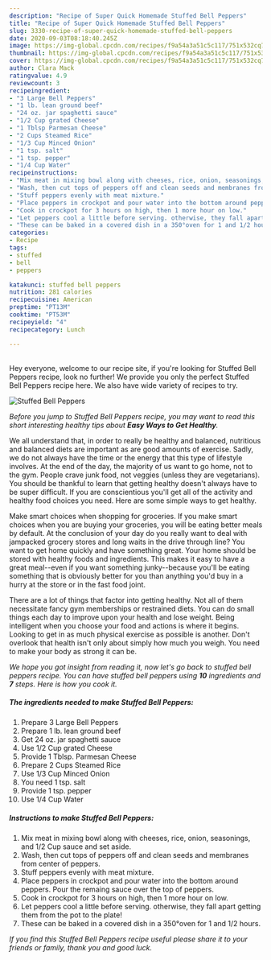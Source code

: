 ```yaml
---
description: "Recipe of Super Quick Homemade Stuffed Bell Peppers"
title: "Recipe of Super Quick Homemade Stuffed Bell Peppers"
slug: 3330-recipe-of-super-quick-homemade-stuffed-bell-peppers
date: 2020-09-03T08:18:40.245Z
image: https://img-global.cpcdn.com/recipes/f9a54a3a51c5c117/751x532cq70/stuffed-bell-peppers-recipe-main-photo.jpg
thumbnail: https://img-global.cpcdn.com/recipes/f9a54a3a51c5c117/751x532cq70/stuffed-bell-peppers-recipe-main-photo.jpg
cover: https://img-global.cpcdn.com/recipes/f9a54a3a51c5c117/751x532cq70/stuffed-bell-peppers-recipe-main-photo.jpg
author: Clara Mack
ratingvalue: 4.9
reviewcount: 3
recipeingredient:
- "3 Large Bell Peppers"
- "1 lb. lean ground beef"
- "24 oz. jar spaghetti sauce"
- "1/2 Cup grated Cheese"
- "1 Tblsp Parmesan Cheese"
- "2 Cups Steamed Rice"
- "1/3 Cup Minced Onion"
- "1 tsp. salt"
- "1 tsp. pepper"
- "1/4 Cup Water"
recipeinstructions:
- "Mix meat in mixing bowl along with cheeses, rice, onion, seasonings, and 1/2 Cup sauce and set aside."
- "Wash, then cut tops of peppers off and clean seeds and membranes from center of peppers."
- "Stuff peppers evenly with meat mixture."
- "Place peppers in crockpot and pour water into the bottom around peppers. Pour the remaing sauce over the top of peppers."
- "Cook in crockpot for 3 hours on high, then 1 more hour on low."
- "Let peppers cool a little before serving. otherwise, they fall apart getting them from the pot to the plate!"
- "These can be baked in a covered dish in a 350°oven for 1 and 1/2 hours."
categories:
- Recipe
tags:
- stuffed
- bell
- peppers

katakunci: stuffed bell peppers 
nutrition: 281 calories
recipecuisine: American
preptime: "PT13M"
cooktime: "PT53M"
recipeyield: "4"
recipecategory: Lunch

---
```

<br>
Hey everyone, welcome to our recipe site, if you're looking for Stuffed Bell Peppers recipe, look no further! We provide you only the perfect Stuffed Bell Peppers recipe here. We also have wide variety of recipes to try.
<br>


![Stuffed Bell Peppers](https://img-global.cpcdn.com/recipes/f9a54a3a51c5c117/751x532cq70/stuffed-bell-peppers-recipe-main-photo.jpg)

<i>Before you jump to Stuffed Bell Peppers recipe, you may want to read this short interesting healthy tips about <strong>Easy Ways to Get Healthy</strong>.</i>

We all understand that, in order to really be healthy and balanced, nutritious and balanced diets are important as are good amounts of exercise. Sadly, we do not always have the time or the energy that this type of lifestyle involves. At the end of the day, the majority of us want to go home, not to the gym. People crave junk food, not veggies (unless they are vegetarians). You should be thankful to learn that getting healthy doesn't always have to be super difficult. If you are conscientious you'll get all of the activity and healthy food choices you need. Here are some simple ways to get healthy.

Make smart choices when shopping for groceries. If you make smart choices when you are buying your groceries, you will be eating better meals by default. At the conclusion of your day do you really want to deal with jampacked grocery stores and long waits in the drive through line? You want to get home quickly and have something great. Your home should be stored with healthy foods and ingredients. This makes it easy to have a great meal--even if you want something junky--because you'll be eating something that is obviously better for you than anything you'd buy in a hurry at the store or in the fast food joint.

There are a lot of things that factor into getting healthy. Not all of them necessitate fancy gym memberships or restrained diets. You can do small things each day to improve upon your health and lose weight. Being intelligent when you choose your food and actions is where it begins. Looking to get in as much physical exercise as possible is another. Don't overlook that health isn't only about simply how much you weigh. You need to make your body as strong it can be. 


<i>We hope you got insight from reading it, now let's go back to stuffed bell peppers recipe. You can have stuffed bell peppers using <strong>10</strong> ingredients and <strong>7</strong> steps. Here is how you cook it.
</i>

##### The ingredients needed to make Stuffed Bell Peppers:

1. Prepare 3 Large Bell Peppers
1. Prepare 1 lb. lean ground beef
1. Get 24 oz. jar spaghetti sauce
1. Use 1/2 Cup grated Cheese
1. Provide 1 Tblsp. Parmesan Cheese
1. Prepare 2 Cups Steamed Rice
1. Use 1/3 Cup Minced Onion
1. You need 1 tsp. salt
1. Provide 1 tsp. pepper
1. Use 1/4 Cup Water


##### Instructions to make Stuffed Bell Peppers:

1. Mix meat in mixing bowl along with cheeses, rice, onion, seasonings, and 1/2 Cup sauce and set aside.
1. Wash, then cut tops of peppers off and clean seeds and membranes from center of peppers.
1. Stuff peppers evenly with meat mixture.
1. Place peppers in crockpot and pour water into the bottom around peppers. Pour the remaing sauce over the top of peppers.
1. Cook in crockpot for 3 hours on high, then 1 more hour on low.
1. Let peppers cool a little before serving. otherwise, they fall apart getting them from the pot to the plate!
1. These can be baked in a covered dish in a 350°oven for 1 and 1/2 hours.


<i>If you find this Stuffed Bell Peppers recipe useful please share it to your friends or family, thank you and good luck.</i>
